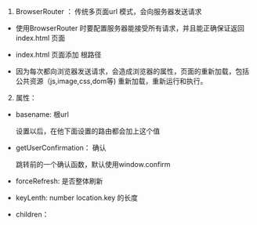 1. BrowserRouter ： 传统多页面url 模式，会向服务器发送请求

+ 使用BrowserRouter 时要配置服务器能接受所有请求，并且能正确保证返回index.html 页面

+ index.html 页面添加<base path="/" /> 根路径

+ 因为每次都向浏览器发送请求，会造成浏览器的属性，页面的重新加载，包括公共资源（js,image,css,dom等)
  重新加载，重新运行和执行。


2. 属性：
   
+ basename: 根url
  
  设置以后，在他下面设置的路由都会加上这个值

+ getUserConfirmation： 确认

  跳转前的一个确认函数，默认使用window.confirm

+ forceRefresh: 是否整体刷新
+ keyLenth: number location.key 的长度
+ children： 